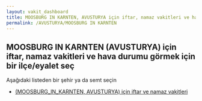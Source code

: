 ```yaml
---
layout: vakit_dashboard
title: MOOSBURG IN KARNTEN, AVUSTURYA için iftar, namaz vakitleri ve hava durumu - ilçe/eyalet seç
permalink: /AVUSTURYA/MOOSBURG IN KARNTEN
---
```


## MOOSBURG IN KARNTEN (AVUSTURYA) için iftar, namaz vakitleri ve hava durumu  görmek için bir ilçe/eyalet seç

Aşağıdaki listeden bir şehir ya da semt seçin

* [ (MOOSBURG_IN_KARNTEN, AVUSTURYA) için iftar ve namaz vakitleri](/AVUSTURYA/MOOSBURG_IN_KARNTEN/)

<script type="text/javascript">
  var GLOBAL_COUNTRY = 'AVUSTURYA';
  var GLOBAL_CITY = 'MOOSBURG IN KARNTEN';
  var GLOBAL_STATE = 'MOOSBURG IN KARNTEN';
</script>
